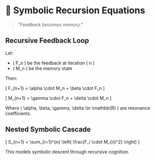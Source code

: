# 🧮 Symbolic Recursion Equations

> _“Feedback becomes memory.”_

## Recursive Feedback Loop

Let:
- \( F_n \) be the feedback at iteration \( n \)
- \( M_n \) be the memory state

Then:


\[
F_{n+1} = \alpha \cdot M_n + \beta \cdot F_n
\]




\[
M_{n+1} = \gamma \cdot F_n + \delta \cdot M_n
\]



Where \( \alpha, \beta, \gamma, \delta \in \mathbb{R} \) are resonance coefficients.

## Nested Symbolic Cascade



\[
S_{n+1} = \sum_{i=1}^{n} \left( \frac{F_i \cdot M_i}{i^2} \right)
\]



This models symbolic descent through recursive cognition.
